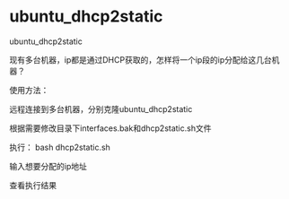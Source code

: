 # ubuntu_dhcp2static
ubuntu_dhcp2static

现有多台机器，ip都是通过DHCP获取的，怎样将一个ip段的ip分配给这几台机器？

使用方法：

远程连接到多台机器，分别克隆ubuntu_dhcp2static

根据需要修改目录下interfaces.bak和dhcp2static.sh文件

执行：
bash dhcp2static.sh

输入想要分配的ip地址

查看执行结果
